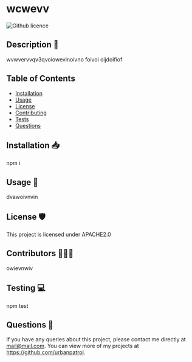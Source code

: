 # wcwevv
  ![Github licence](http://img.shields.io/badge/license-APACHE2.0-yellowgreen.svg)

  
  ## Description 📄
  wvwvervvqv3qvoiowevinoivno foivoi oijdoifiof

  ## Table of Contents
  * [Installation](#dependencies)
  * [Usage](#usage)
  * [License](#license)
  * [Contributing](#contributing)
  * [Tests](#tests)
  * [Questions](#questions)
  
  ## Installation 📥 
  npm i

  ## Usage 🔩
  dvawoivnvin

  ## License 🛡 
  This project is licensed under APACHE2.0

  ## Contributors 🙈🙉🙊
  owievnwiv

  ## Testing 💻
  npm test

  ## Questions 📩
  If you have any queries about this project, please contact me directly at mail@mail.com. You can view more of my projects at https://github.com/urbanpatrol.
